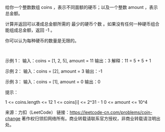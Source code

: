 给你一个整数数组 coins ，表示不同面额的硬币；以及一个整数 amount ，表示总金额。

计算并返回可以凑成总金额所需的 最少的硬币个数 。如果没有任何一种硬币组合能组成总金额，返回 -1 。

你可以认为每种硬币的数量是无限的。

 

示例 1：
输入：coins = [1, 2, 5], amount = 11
输出：3 
解释：11 = 5 + 5 + 1

示例 2：
输入：coins = [2], amount = 3
输出：-1

示例 3：
输入：coins = [1], amount = 0
输出：0
 

提示：

1 <= coins.length <= 12
1 <= coins[i] <= 2^31 - 1
0 <= amount <= 10^4

来源：力扣（LeetCode）
链接：https://leetcode-cn.com/problems/coin-change
著作权归领扣网络所有。商业转载请联系官方授权，非商业转载请注明出处。